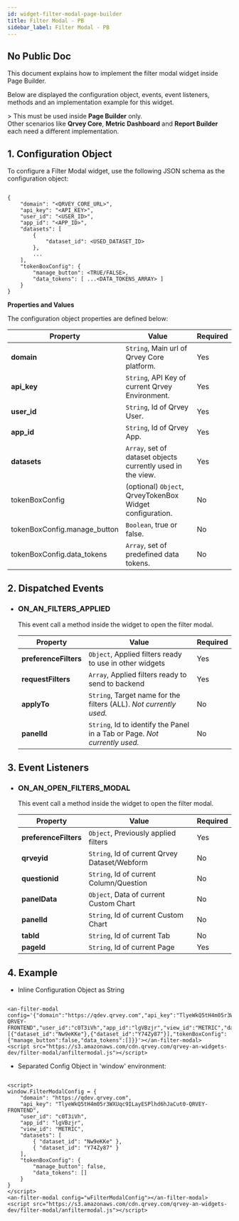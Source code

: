```yaml
---
id: widget-filter-modal-page-builder
title: Filter Modal - PB
sidebar_label: Filter Modal - PB
---
```

## No Public Doc

This document explains how to implement the filter modal widget inside Page Builder.

Below are displayed the configuration object, events, event listeners, methods and an implementation example for this widget.

&gt; This must be used inside **Page Builder** only. <br />Other scenarios like **Qrvey Core**, **Metric Dashboard** and **Report Builder** each need a different implementation.

## 1. Configuration Object

To configure a Filter Modal widget, use the following JSON schema as the configuration object:

```

{
    "domain": "<QRVEY_CORE_URL>",
    "api_key": "<API_KEY>",
    "user_id": "<USER_ID>",
    "app_id": "<APP_ID>",
    "datasets": [
        {
            "dataset_id": <USED_DATASET_ID>
        },
        ...
    ],
    "tokenBoxConfig": {
        "manage_button": <TRUE/FALSE>,
        "data_tokens": [ ...<DATA_TOKENS_ARRAY> ]
    }
}

```

**Properties and Values**

The configuration object properties are defined below:

| **Property**                 | **Value**                                                          | **Required** |
| ---------------------------- | ------------------------------------------------------------------ | ------------ |
| **domain**                   | `String`, Main url of Qrvey Core platform.                  | Yes          |
| **api_key**                  | `String`, API Key of current Qrvey Environment.             | Yes          |
| **user_id**                  | `String`, Id of Qrvey User.                                 | Yes          |
| **app_id**                   | `String`, Id of Qrvey App.                                  | Yes          |
| **datasets**                 | `Array`, set of dataset objects currently used in the view. | Yes          |
| tokenBoxConfig               | (optional) `Object`, QrveyTokenBox Widget configuration.    | No           |
| tokenBoxConfig.manage_button | `Boolean`, true or false.                                   | No           |
| tokenBoxConfig.data_tokens   | `Array`, set of predefined data tokens.                     | No           |

## 2. Dispatched Events

-   ### ON_AN_FILTERS_APPLIED

      This event call a method inside the widget to open the filter modal.

    | **Property**          | **Value**                                                                         | **Required** |
    | --------------------- | --------------------------------------------------------------------------------- | ------------ |
    | **preferenceFilters** | `Object`, Applied filters ready to use in other widgets                    | Yes          |
    | **requestFilters**    | `Array`, Applied filters ready to send to backend                          | Yes          |
    | **applyTo**           | `String`, Target name for the filters (ALL). _Not currently used._         | No           |
    | **panelId**           | `String`, Id to identify the Panel in a Tab or Page. _Not currently used._ | No           |

## 3. Event Listeners

-   ### ON_AN_OPEN_FILTERS_MODAL

      This event call a method inside the widget to open the filter modal.

    | **Property**          | **Value**                                            | **Required** |
    | --------------------- | ---------------------------------------------------- | ------------ |
    | **preferenceFilters** | `Object`, Previously applied filters          | Yes          |
    | **qrveyid**           | `String`, Id of current Qrvey Dataset/Webform | No           |
    | **questionid**        | `String`, Id of current Column/Question       | No           |
    | **panelData**         | `Object`, Data of current Custom Chart        | No           |
    | **panelId**           | `String`, Id of current Custom Chart          | No           |
    | **tabId**             | `String`, Id of current Tab                   | No           |
    | **pageId**            | `String`, Id of current Page                  | Yes          |

## 4. Example

-   Inline Configuration Object as String

```

<an-filter-modal config='{"domain":"https://qdev.qrvey.com","api_key":"TlyeWkQ5tH4m05r3WXUqc9ILayESPlhd6hJaCut0-QRVEY-FRONTEND","user_id":"c0T3iVh","app_id":"lgVBzjr","view_id":"METRIC","datasets":[{"dataset_id":"Nw9eKKe"},{"dataset_id":"Y74Zy87"}],"tokenBoxConfig":{"manage_button":false,"data_tokens":[]}}'></an-filter-modal>
<script src="https://s3.amazonaws.com/cdn.qrvey.com/qrvey-an-widgets-dev/filter-modal/anfiltermodal.js"></script>

```

-   Separated Config Object in 'window' environment:

```

<script>
window.FilterModalConfig = {
    "domain": "https://qdev.qrvey.com",
    "api_key": "TlyeWkQ5tH4m05r3WXUqc9ILayESPlhd6hJaCut0-QRVEY-FRONTEND",
    "user_id": "c0T3iVh",
    "app_id": "lgVBzjr",
    "view_id": "METRIC",
    "datasets": [
        { "dataset_id": "Nw9eKKe" },
        { "dataset_id": "Y74Zy87" }
    ],
    "tokenBoxConfig": {
        "manage_button": false,
        "data_tokens": []
    }
}
</script>
<an-filter-modal config="wFilterModalConfig"></an-filter-modal>
<script src="https://s3.amazonaws.com/cdn.qrvey.com/qrvey-an-widgets-dev/filter-modal/anfiltermodal.js"></script>


```
